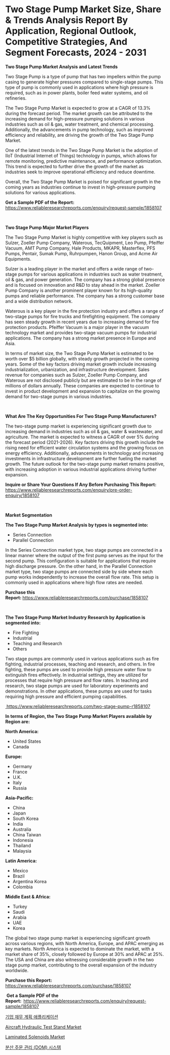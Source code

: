<p><h1>Two Stage Pump Market Size, Share & Trends Analysis Report By Application, Regional Outlook, Competitive Strategies, And Segment Forecasts, 2024 - 2031</h1></p><p><strong>Two Stage Pump Market Analysis and Latest Trends</strong></p>
<p><p>Two Stage Pump is a type of pump that has two impellers within the pump casing to generate higher pressures compared to single-stage pumps. This type of pump is commonly used in applications where high pressure is required, such as in power plants, boiler feed water systems, and oil refineries.</p><p>The Two Stage Pump Market is expected to grow at a CAGR of 13.3% during the forecast period. The market growth can be attributed to the increasing demand for high-pressure pumping solutions in various industries such as oil & gas, water treatment, and chemical processing. Additionally, the advancements in pump technology, such as improved efficiency and reliability, are driving the growth of the Two Stage Pump Market.</p><p>One of the latest trends in the Two Stage Pump Market is the adoption of IIoT (Industrial Internet of Things) technology in pumps, which allows for remote monitoring, predictive maintenance, and performance optimization. This trend is expected to further drive the growth of the market as industries seek to improve operational efficiency and reduce downtime.</p><p>Overall, the Two Stage Pump Market is poised for significant growth in the coming years as industries continue to invest in high-pressure pumping solutions for various applications.</p></p>
<p><strong>Get a Sample PDF of the Report:&nbsp;</strong> <a href="https://www.reliableresearchreports.com/enquiry/request-sample/1858107">https://www.reliableresearchreports.com/enquiry/request-sample/1858107</a></p>
<p>&nbsp;</p>
<p><strong>Two Stage Pump Major Market Players</strong></p>
<p><p>The Two Stage Pump Market is highly competitive with key players such as Sulzer, Zoeller Pump Company, Waterous, TecQuipment, Leo Pump, Pfeiffer Vacuum, AMT Pump Company, Hale Products, MKAPR, Masterflex, PFS Pumps, Pentair, Sumak Pump, Ruhrpumpen, Hanon Group, and Acme Air Equipments.</p><p>Sulzer is a leading player in the market and offers a wide range of two-stage pumps for various applications in industries such as water treatment, oil & gas, and power generation. The company has a strong global presence and is focused on innovation and R&D to stay ahead in the market. Zoeller Pump Company is another prominent player known for its high-quality pumps and reliable performance. The company has a strong customer base and a wide distribution network.</p><p>Waterous is a key player in the fire protection industry and offers a range of two-stage pumps for fire trucks and firefighting equipment. The company has seen steady growth in recent years due to increasing demand for fire protection products. Pfeiffer Vacuum is a major player in the vacuum technology market and provides two-stage vacuum pumps for industrial applications. The company has a strong market presence in Europe and Asia.</p><p>In terms of market size, the Two Stage Pump Market is estimated to be worth over $5 billion globally, with steady growth projected in the coming years. Some of the key factors driving market growth include increasing industrialization, urbanization, and infrastructure development. Sales revenue for companies such as Sulzer, Zoeller Pump Company, and Waterous are not disclosed publicly but are estimated to be in the range of millions of dollars annually. These companies are expected to continue to invest in product development and expansion to capitalize on the growing demand for two-stage pumps in various industries.</p></p>
<p>&nbsp;</p>
<p><strong>What Are The Key Opportunities For Two Stage Pump Manufacturers?</strong></p>
<p><p>The two-stage pump market is experiencing significant growth due to increasing demand in industries such as oil & gas, water & wastewater, and agriculture. The market is expected to witness a CAGR of over 5% during the forecast period (2021-2026). Key factors driving this growth include the rising need for efficient water circulation systems and the growing focus on energy efficiency. Additionally, advancements in technology and increasing investments in infrastructure development are further fueling the market growth. The future outlook for the two-stage pump market remains positive, with increasing adoption in various industrial applications driving further expansion.</p></p>
<p><strong>Inquire or Share Your Questions If Any Before Purchasing This Report:</strong> <a href="https://www.reliableresearchreports.com/enquiry/pre-order-enquiry/1858107">https://www.reliableresearchreports.com/enquiry/pre-order-enquiry/1858107</a></p>
<p>&nbsp;</p>
<p><strong>Market Segmentation</strong></p>
<p><strong>The Two Stage Pump Market Analysis by types is segmented into:</strong></p>
<p><ul><li>Series Connection</li><li>Parallel Connection</li></ul></p>
<p><p>In the Series Connection market type, two stage pumps are connected in a linear manner where the output of the first pump serves as the input for the second pump. This configuration is suitable for applications that require high discharge pressure. On the other hand, in the Parallel Connection market type, two stage pumps are connected side by side where each pump works independently to increase the overall flow rate. This setup is commonly used in applications where high flow rates are needed.</p></p>
<p><strong>Purchase this Report:&nbsp;</strong><a href="https://www.reliableresearchreports.com/purchase/1858107">https://www.reliableresearchreports.com/purchase/1858107</a></p>
<p>&nbsp;</p>
<p><strong>The Two Stage Pump Market Industry Research by Application is segmented into:</strong></p>
<p><ul><li>Fire Fighting</li><li>Industrial</li><li>Teaching and Research</li><li>Others</li></ul></p>
<p><p>Two stage pumps are commonly used in various applications such as fire fighting, industrial processes, teaching and research, and others. In fire fighting, these pumps are used to provide high pressure water flow to extinguish fires effectively. In industrial settings, they are utilized for processes that require high pressure and flow rates. In teaching and research, two stage pumps are used for laboratory experiments and demonstrations. In other applications, these pumps are used for tasks requiring high pressure and efficient pumping capabilities.</p></p>
<p><a href="https://www.reliableresearchreports.com/two-stage-pump-r1858107">&nbsp;https://www.reliableresearchreports.com/two-stage-pump-r1858107</a></p>
<p><strong>In terms of Region, the Two Stage Pump Market Players available by Region are:</strong></p>
<p>
    <p> <strong> North America: </strong>
        <ul>
            <li>United States</li>
            <li>Canada</li>
        </ul>
        </p> 
    <p> <strong> Europe: </strong>
        <ul>
            <li>Germany</li>
            <li>France</li>
            <li>U.K.</li>
            <li>Italy</li>
            <li>Russia</li>
        </ul>
        </p> 
    <p> <strong> Asia-Pacific: </strong>
        <ul>
            <li>China</li>
            <li>Japan</li>
            <li>South Korea</li>
            <li>India</li>
            <li>Australia</li>
            <li>China Taiwan</li>
            <li>Indonesia</li>
            <li>Thailand</li>
            <li>Malaysia</li>
        </ul>
        </p> 
    <p> <strong> Latin America: </strong>
        <ul>
            <li>Mexico</li>
            <li>Brazil</li>
            <li>Argentina Korea</li>
            <li>Colombia</li>
        </ul>
        </p> 
    <p> <strong> Middle East & Africa: </strong>
        <ul>
            <li>Turkey</li>
            <li>Saudi</li>
            <li>Arabia</li>
            <li>UAE</li>
            <li>Korea</li>
        </ul>
    </p>
    </p>
<p><p>The global two stage pump market is experiencing significant growth across various regions, with North America, Europe, and APAC emerging as key markets. North America is expected to dominate the market, with a market share of 35%, closely followed by Europe at 30% and APAC at 25%. The USA and China are also witnessing considerable growth in the two stage pump market, contributing to the overall expansion of the industry worldwide.</p></p>
<p><strong>Purchase this Report: </strong><a href="https://www.reliableresearchreports.com/purchase/1858107">https://www.reliableresearchreports.com/purchase/1858107</a></p>
<p>&nbsp;<strong>Get a Sample PDF of the Report:&nbsp;&nbsp;</strong><a href="https://www.reliableresearchreports.com/enquiry/request-sample/1858107">https://www.reliableresearchreports.com/enquiry/request-sample/1858107</a></p>
<p><strong></strong></p>
<p><p><a href="https://github.com/khairinauzunul/Market-Research-Report-List-1/blob/main/9536725171972.md">기업 재무 계획 애플리케이션</a></p><p><a href="https://github.com/sosoelmasry38/Market-Research-Report-List-1/blob/main/aircraft-hydraulic-test-stand-market.md">Aircraft Hydraulic Test Stand Market</a></p><p><a href="https://github.com/khkjaxbn36/Market-Research-Report-List-1/blob/main/laminated-solenoids-market.md">Laminated Solenoids Market</a></p><p><a href="https://github.com/joannescott9078/Market-Research-Report-List-1/blob/main/7788002171971.md">분산 주문 관리 (DOM) 시스템</a></p></p>